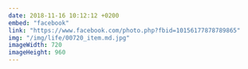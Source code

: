 ```yaml
---
date: 2018-11-16 10:12:12 +0200
embed: "facebook"
link: "https://www.facebook.com/photo.php?fbid=10156177878789865"
img: "/img/life/00720_item.md.jpg"
imageWidth: 720
imageHeight: 960
---
```

